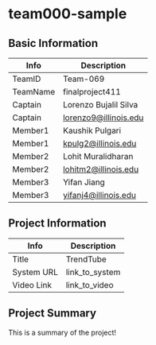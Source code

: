 # team000-sample

## Basic Information

|   Info      |        Description     |
| ----------- | ---------------------- |
| TeamID      |        Team-069        |
| TeamName    |    finalproject411     |
| Captain     |  Lorenzo Bujalil Silva |
| Captain     |  lorenzo9@illinois.edu |
| Member1     |    Kaushik Pulgari     |
| Member1     |   kpulg2@illinois.edu  |
| Member2     |   Lohit Muralidharan   |
| Member2     |  lohitm2@illinois.edu  |
| Member3     |     Yifan Jiang        |
| Member3     |  yifanj4@illinois.edu  |

## Project Information

|   Info      |        Description     |
| ----------- | ---------------------- |
|  Title      |        TrendTube       |
| System URL  |      link_to_system    |
| Video Link  |      link_to_video     |

## Project Summary

This is a summary of the project!
